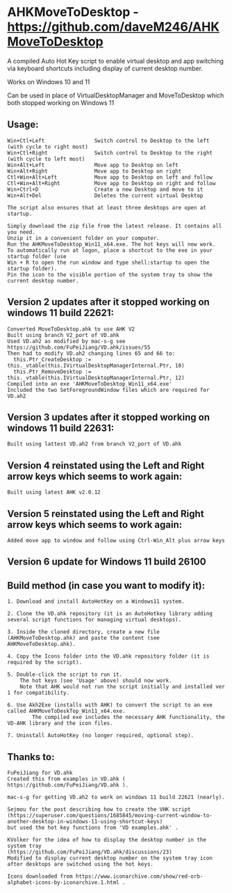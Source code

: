  # AHKMoveToDesktop - https://github.com/daveM246/AHKMoveToDesktop
 A compiled Auto Hot Key script to enable virtual desktop and app switching via keyboard shortcuts including display of current desktop number.

 Works on Windows 10 and 11 
 
 Can be used in place of VirtualDesktopManager and MoveToDesktop which both stopped working on Windows 11
 
 ## Usage:
 
    Win+Ctl+Left       			Switch control to Desktop to the left (with cycle to right most)
    Win+Ctl+Right       		Switch control to Desktop to the right (with cycle to left most)
    Win+Alt+Left        		Move app to Desktop on left
    Win+Alt+Right       		Move app to Desktop on right
	Ctl+Win+Alt+Left    		Move app to Desktop on left and follow
    Ctl+Win+Alt+Right   		Move app to Desktop on right and follow
	Win+Ctrl+D					Create a new Desktop and move to it
	Win+Alt+Del					Deletes the current virtual Desktop
    
    The script also ensures that at least three desktops are open at startup.

    Simply download the zip file from the latest release. It contains all you need. 
	Unzip it in a convenient folder on your computer.
	Run the AHKMoveToDesktop_Win11_x64.exe. The hot keys will now work.
    To automatically run at logon, place a shortcut to the exe in your startup folder (use
	Win + R to open the run window and type shell:startup to open the startup folder).
    Pin the icon to the visible portion of the system tray to show the current desktop number.

 ## Version 2 updates after it stopped working on windows 11 build 22621:
	Converted MoveToDesktop.ahk to use AHK V2
	Built using branch V2_port of VD.ahk
	Used VD.ah2 as modified by mac-s-g see https://github.com/FuPeiJiang/VD.ahk/issues/55
	Then had to modify VD.ah2 changing lines 65 and 66 to:
	  this.Ptr_CreateDesktop := this._vtable(this.IVirtualDesktopManagerInternal.Ptr, 10)
	  this.Ptr_RemoveDesktop := this._vtable(this.IVirtualDesktopManagerInternal.Ptr, 12)
	Compiled into an exe 'AHKMoveToDesktop_Win11_x64.exe'
	Included the two SetForegroundWindow files which are required for VD.ah2

 ## Version 3 updates after it stopped working on windows 11 build 22631:
	Built using lattest VD.ah2 from branch V2_port of VD.ahk
	
 ## Version 4 reinstated using the Left and Right arrow keys which seems to work again:
	Built using latest AHK v2.0.12

 ## Version 5 reinstated using the Left and Right arrow keys which seems to work again:
	Added move app to window and follow using Ctrl-Win_Alt plus arrow keys

 ## Version 6 update for Windows 11 build 26100
 
 ## Build method (in case you want to modify it):
 
	1. Download and install AutoHotKey on a Windows11 system.
	
	2. Clone the VD.ahk repository (it is an AutoHotkey library adding several script functions for managing virtual desktops).
	
	3. Inside the cloned directory, create a new file (AHKMoveToDesktop.ahk) and paste the content (see AHKMoveToDesktop.ahk).
	
	4. Copy the Icons folder into the VD.ahk repository folder (it is required by the script).
	
	5. Double-click the script to run it. 
		The hot keys (see 'Usage' above) should now work. 
		Note that AHK would not run the script initially and installed ver 1 for compatibility.
	
	6. Use Akh2Exe (installs with AHK) to convert the script to an exe called AHKMoveToDeskTop_Win11_x64.exe. 
        	The compiled exe includes the necessary AHK functionality, the VD-AHK library and the icon files.
	
	7. Uninstall AutoHotKey (no longer required, optional step).
	
 ## Thanks to:
 
	FuPeiJiang for VD.ahk
	Created this from examples in VD.ahk ( https://github.com/FuPeiJiang/VD.ahk ).

	mac-s-g for getting VD.ah2 to work on windows 11 build 22621 (nearly).

	Sejmou for the post describing how to create the VHK script 
	(https://superuser.com/questions/1685845/moving-current-window-to-another-desktop-in-windows-11-using-shortcut-keys)
	but used the hot key functions from 'VD examples.ahk' .
	
	KVolker for the idea of how to display the desktop number in the system tray 
	(https://github.com/FuPeiJiang/VD.ahk/discussions/23)
	Modified to display current desktop number on the system tray icon after desktops are switched using the hot keys.

    Icons downloaded from https://www.iconarchive.com/show/red-orb-alphabet-icons-by-iconarchive.1.html .
#
